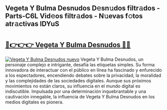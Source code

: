 ## Vegeta Y Bulma Desnudos D𝚎sn𝚞dos filtr𝚊dos - Parts-C6L Vid𝚎os filtr𝚊dos - N𝚞evas f𝚘tos atr𝚊ctivas lDYuS

# <h2><a href="http://mb5pdsd.tromn.icu/?c=Vegeta+Y+Bulma+Desnudos">🔗👉👉👉 Vegeta Y Bulma Desnudos 🔗🔗</a></h2>

[![Vegeta Y Bulma Desnudos nuevo](https://i.imgur.com/pEAQMta.gif)](http://mb5pdsd.tromn.icu/?c=Vegeta+Y+Bulma+Desnudos)
Vegeta Y Bulma Desnudos, un personaje complejo e intrigante, desafía las etiquetas simples. Su forma innovadora de interactuar con el público en línea ha fascinado y enfurecido a los espectadores, encendiendo debates sobre la privacidad, la moralidad y las complejidades de las sociedades digitales. Aunque sus próximos movimientos no están claros, su influencia en el mundo digital es indiscutible. Impulsada por una determinación inquebrantable y una cautivación innegable, la influencia de Vegeta Y Bulma Desnudos en los medios digitales es pionera.
